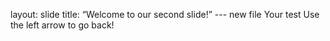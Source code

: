 layout: slide
title: “Welcome to our second slide!”
--- new file
Your test
Use the left arrow to go back!
